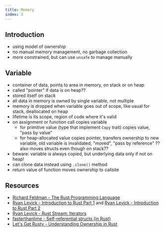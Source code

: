 ```yaml
---
title: Memory
index: 3
---
```


## Introduction

- using model of ownership
- no manual memory management, no garbage collection
- more constrained, but can use `unsafe` to manage manually



## Variable

- container of data, points to area in memory, on stack or on heap
- called "pointer" if data is on heap??
- stored itself on stack
- all data in memory is owned by single variable, not multiple
- memory is dropped when variable goes out of scope, like usual for stack, deallocated on heap
- lifetime is its scope, region of code where it's valid
- on assignment or function call copies variable
  - for primitive value (type that implement `Copy` trait) copies value, "pass by value"
  - for heap-allocated value copies pointer, transfers ownership to new variable, old variable is invalidated, "moved", "pass by reference"
  ?? also moves structs even though on stack??
- beware: variable is always copied, but underlying data only if not on heap!
- can clone data instead using `.clone()` method
- return value of function moves ownership to callsite



## Resources

- [Richard Feldman - The Rust Programming Language](https://frontendmasters.com/courses/rust/)
- [Ryan Levick - Introduction to Rust Part 1](https://youtube.com/watch?v=WnWGO-tLtLA) and [Ryan Levick - Introduction to Rust Part 2](https://youtube.com/watch?v=lLWchWTUFOQ)
- [Ryan Levick - Rust Stream: Iterators](https://youtube.com/watch?v=7I11degAElQ)
- [fasterthanlime - Self-referential structs (in Rust)](https://youtube.com/watch?v=xNrglKGi-7o)
- [Let's Get Rusty - Understanding Ownership in Rust](https://youtube.com/watch?v=VFIOSWy93H0&list=PLai5B987bZ9CoVR-QEIN9foz4QCJ0H2Y8&index=4)
